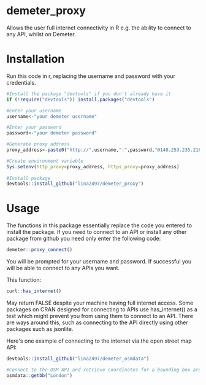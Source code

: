 # demeter_proxy
Allows the user full internet connectivity in R e.g. the ability to connect to any API, whilst on Demeter.

# Installation

Run this code in r, replacing the username and password with your credentials.


```r
#Install the package "devtools" if you don't already have it
if (!require("devtools")) install.packages("devtools")

#Enter your username
username<-"your demeter username"

#Enter your password
password<-"your demeter password"

#Generate proxy address
proxy_address<-paste0("http://",username,":",password,"@148.253.235.216:80")

#Create environment variable
Sys.setenv(http_proxy=proxy_address, https_proxy=proxy_address)
  
#Install package
devtools::install_github("lina2497/demeter_proxy")
```

# Usage

The functions in this package essentially replace the code you entered to install the package.
If you need to connect to an API or install any other package from github you need only enter the following code:

```r
demeter::proxy_connect()

```

You will be prompted for your username and password. If successful you will be able to connect to any APIs you want.


This function:
```r
curl::has_internet()
```
May return FALSE despite your machine having full internet access. Some packages on CRAN designed for connecting to APIs use has_internet() as a test which might prevent you from using them to connect to an API. There are ways around this, such as connecting to the API directly using other packages such as jsonlite. 


Here's one example of connecting to the internet via the open street map API:

```r
devtools::install_github("lina2497/demeter_osmdata")

#Connect to the OSM API and retrieve coordinates for a bounding box around London:
osmdata::getbb("London")
```
